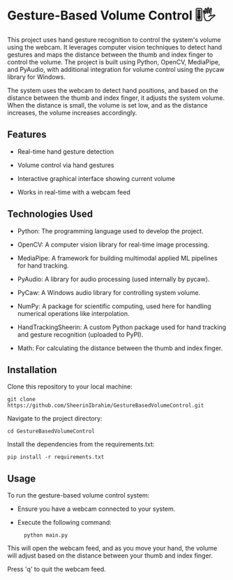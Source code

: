 # Gesture-Based Volume Control 🎚️🖐️

This project uses hand gesture recognition to control the system's volume using the webcam. It leverages computer vision techniques to detect hand gestures and maps the distance between the thumb and index finger to control the volume. The project is built using Python, OpenCV, MediaPipe, and PyAudio, with additional integration for volume control using the pycaw library for Windows.

The system uses the webcam to detect hand positions, and based on the distance between the thumb and index finger, it adjusts the system volume. When the distance is small, the volume is set low, and as the distance increases, the volume increases accordingly.

## Features

- Real-time hand gesture detection

- Volume control via hand gestures

- Interactive graphical interface showing current volume

- Works in real-time with a webcam feed

## Technologies Used

- Python: The programming language used to develop the project.

- OpenCV: A computer vision library for real-time image processing.

- MediaPipe: A framework for building multimodal applied ML pipelines for hand tracking.

- PyAudio: A library for audio processing (used internally by pycaw).

- PyCaw: A Windows audio library for controlling system volume.

- NumPy: A package for scientific computing, used here for handling numerical operations like interpolation.

- HandTrackingSheerin: A custom Python package used for hand tracking and gesture recognition (uploaded to PyPI).

- Math: For calculating the distance between the thumb and index finger.

## Installation

Clone this repository to your local machine:

	git clone https://github.com/SheerinIbrahim/GestureBasedVolumeControl.git

Navigate to the project directory:

	cd GestureBasedVolumeControl

Install the dependencies from the requirements.txt:

	pip install -r requirements.txt

## Usage

To run the gesture-based volume control system:

- Ensure you have a webcam connected to your system.

- Execute the following command:

		python main.py

This will open the webcam feed, and as you move your hand, the volume will adjust based on the distance between your thumb and index finger.

Press 'q' to quit the webcam feed.
